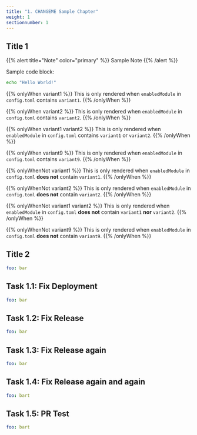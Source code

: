```yaml
---
title: "1. CHANGEME Sample Chapter"
weight: 1
sectionnumber: 1
---
```


## Title 1

{{% alert title="Note" color="primary" %}}
Sample Note
{{% /alert %}}

Sample code block:
```bash
echo "Hello World!"
```

{{% onlyWhen variant1 %}}
This is only rendered when `enabledModule` in `config.toml` contains `variant1`.
{{% /onlyWhen %}}

{{% onlyWhen variant2 %}}
This is only rendered when `enabledModule` in `config.toml` contains `variant2`.
{{% /onlyWhen %}}

{{% onlyWhen variant1 variant2 %}}
This is only rendered when `enabledModule` in `config.toml` contains `variant1` or `variant2`.
{{% /onlyWhen %}}

{{% onlyWhen variant9 %}}
This is only rendered when `enabledModule` in `config.toml` contains `variant9`.
{{% /onlyWhen %}}

{{% onlyWhenNot variant1 %}}
This is only rendered when `enabledModule` in `config.toml` **does not** contain `variant1`.
{{% /onlyWhen %}}

{{% onlyWhenNot variant2 %}}
This is only rendered when `enabledModule` in `config.toml` **does not** contain `variant2`.
{{% /onlyWhen %}}

{{% onlyWhenNot variant1 variant2 %}}
This is only rendered when `enabledModule` in `config.toml` **does not** contain `variant1` **nor** `variant2`.
{{% /onlyWhen %}}

{{% onlyWhenNot variant9 %}}
This is only rendered when `enabledModule` in `config.toml` **does not** contain `variant9`.
{{% /onlyWhen %}}


## Title 2


```yaml
foo: bar
```


## Task 1.1: Fix Deployment


```yaml
foo: bar
```


## Task 1.2: Fix Release


```yaml
foo: bar
```


## Task 1.3: Fix Release again


```yaml
foo: bar
```


## Task 1.4: Fix Release again and again


```yaml
foo: bart
```



## Task 1.5: PR Test


```yaml
foo: bart
```
